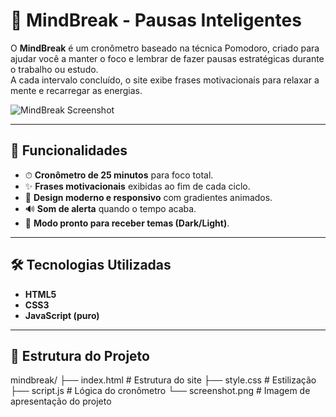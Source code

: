 # 🧠 MindBreak - Pausas Inteligentes

O **MindBreak** é um cronômetro baseado na técnica Pomodoro, criado para ajudar você a manter o foco e lembrar de fazer pausas estratégicas durante o trabalho ou estudo.  
A cada intervalo concluído, o site exibe frases motivacionais para relaxar a mente e recarregar as energias.  

![MindBreak Screenshot]([/mindbreak.png](https://github.com/Arvicxz/Projeto-MindBreak/blob/master/mindbreak.png))

---

## 🚀 Funcionalidades
- ⏱ **Cronômetro de 25 minutos** para foco total.
- ✨ **Frases motivacionais** exibidas ao fim de cada ciclo.
- 🎨 **Design moderno e responsivo** com gradientes animados.
- 🔊 **Som de alerta** quando o tempo acaba.
- 🌙 **Modo pronto para receber temas (Dark/Light)**.

---

## 🛠 Tecnologias Utilizadas
- **HTML5**
- **CSS3**
- **JavaScript (puro)**

---

## 📂 Estrutura do Projeto
mindbreak/
├── index.html # Estrutura do site
├── style.css # Estilização
├── script.js # Lógica do cronômetro
└── screenshot.png # Imagem de apresentação do projeto

